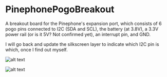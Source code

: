 # PinephonePogoBreakout

A breakout board for the Pinephone's expansion port, which consists of 6 pogo pins connected to I2C (SDA and SCL), the battery (at 3.8V), a 3.3V power rail (or is it 5V? Not confirmed yet), an interrupt pin, and GND.


I will go back and update the silkscreen layer to indicate which I2C pin is which, once I find out myself.



![alt text](https://github.com/SMR404/PinephonePogoBreakout/blob/master/comparisonPic.jpg "Comparison with and without breakout board attached")

![alt text](https://github.com/SMR404/PinephonePogoBreakout/blob/master/boardScreenshot.PNG "KiCad screenshot")
